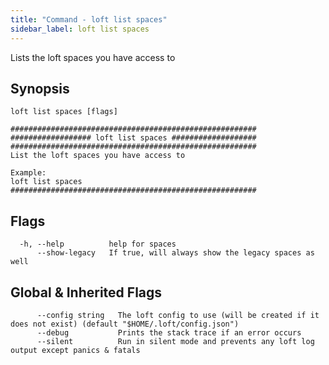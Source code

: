 ```yaml
---
title: "Command - loft list spaces"
sidebar_label: loft list spaces
---
```



Lists the loft spaces you have access to

## Synopsis


```
loft list spaces [flags]
```

```
#######################################################
################## loft list spaces ###################
#######################################################
List the loft spaces you have access to

Example:
loft list spaces
#######################################################
```


## Flags

```
  -h, --help          help for spaces
      --show-legacy   If true, will always show the legacy spaces as well
```


## Global & Inherited Flags

```
      --config string   The loft config to use (will be created if it does not exist) (default "$HOME/.loft/config.json")
      --debug           Prints the stack trace if an error occurs
      --silent          Run in silent mode and prevents any loft log output except panics & fatals
```

